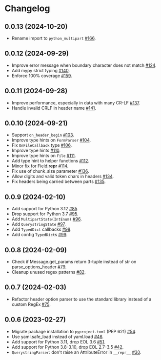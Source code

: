 # Changelog

## 0.0.13 (2024-10-20)

* Rename import to `python_multipart` [#166](https://github.com/Kludex/python-multipart/pull/166).

## 0.0.12 (2024-09-29)

* Improve error message when boundary character does not match [#124](https://github.com/Kludex/python-multipart/pull/124).
* Add mypy strict typing [#140](https://github.com/Kludex/python-multipart/pull/140).
* Enforce 100% coverage [#159](https://github.com/Kludex/python-multipart/pull/159).

## 0.0.11 (2024-09-28)

* Improve performance, especially in data with many CR-LF [#137](https://github.com/Kludex/python-multipart/pull/137).
* Handle invalid CRLF in header name [#141](https://github.com/Kludex/python-multipart/pull/141).

## 0.0.10 (2024-09-21)

* Support `on_header_begin` [#103](https://github.com/Kludex/python-multipart/pull/103).
* Improve type hints on `FormParser` [#104](https://github.com/Kludex/python-multipart/pull/104).
* Fix `OnFileCallback` type [#106](https://github.com/Kludex/python-multipart/pull/106).
* Improve type hints [#110](https://github.com/Kludex/python-multipart/pull/110).
* Improve type hints on `File` [#111](https://github.com/Kludex/python-multipart/pull/111).
* Add type hint to helper functions [#112](https://github.com/Kludex/python-multipart/pull/112).
* Minor fix for Field.__repr__ [#114](https://github.com/Kludex/python-multipart/pull/114).
* Fix use of chunk_size parameter [#136](https://github.com/Kludex/python-multipart/pull/136).
* Allow digits and valid token chars in headers [#134](https://github.com/Kludex/python-multipart/pull/134).
* Fix headers being carried between parts [#135](https://github.com/Kludex/python-multipart/pull/135).

## 0.0.9 (2024-02-10)

* Add support for Python 3.12 [#85](https://github.com/Kludex/python-multipart/pull/85).
* Drop support for Python 3.7 [#95](https://github.com/Kludex/python-multipart/pull/95).
* Add `MultipartState(IntEnum)` [#96](https://github.com/Kludex/python-multipart/pull/96).
* Add `QuerystringState` [#97](https://github.com/Kludex/python-multipart/pull/97).
* Add `TypedDict` callbacks [#98](https://github.com/Kludex/python-multipart/pull/98).
* Add config `TypedDict`s [#99](https://github.com/Kludex/python-multipart/pull/99).

## 0.0.8 (2024-02-09)

* Check if Message.get_params return 3-tuple instead of str on parse_options_header [#79](https://github.com/Kludex/python-multipart/pull/79).
* Cleanup unused regex patterns [#82](https://github.com/Kludex/python-multipart/pull/82).

## 0.0.7 (2024-02-03)

* Refactor header option parser to use the standard library instead of a custom RegEx [#75](https://github.com/andrew-d/python-multipart/pull/75).

## 0.0.6 (2023-02-27)

* Migrate package installation to `pyproject.toml` (PEP 621) [#54](https://github.com/andrew-d/python-multipart/pull/54).
* Use yaml.safe_load instead of yaml.load [#46](https://github.com/andrew-d/python-multipart/pull/46).
* Add support for Python 3.11, drop EOL 3.6 [#51](https://github.com/andrew-d/python-multipart/pull/51).
* Add support for Python 3.8-3.10, drop EOL 2.7-3.5 [#42](https://github.com/andrew-d/python-multipart/pull/42).
* `QuerystringParser`: don't raise an AttributeError in `__repr__` [#30](https://github.com/andrew-d/python-multipart/pull/30).

